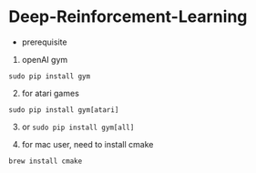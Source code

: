 # Deep-Reinforcement-Learning

* prerequisite 

1. openAI gym
```
sudo pip install gym
```

2. for atari games
```
sudo pip install gym[atari]
```

3. or ```sudo pip install gym[all]```

4. for mac user, need to install cmake
```
brew install cmake
```
